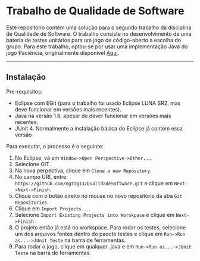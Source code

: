 Trabalho de Qualidade de Software
===================


Este repositório contém uma solução para o segundo trabalho da disciplina de Qualidade de Software. O trabalho consiste no desenvolvimento de uma bateria de testes unitários para um jogo de código-aberto a escolha do grupo. Para este trabalho,  optou-se por usar uma implementação Java do jogo Paciência, originalmente disponível [Aqui](https://sourceforge.net/projects/javasol/).

----------


Instalação
-------------

Pre-requisitos:



 - Eclipse com EGit (para o trabalho foi usado Eclipse LUNA SR2, mas deve funcionar em versões mais recentes). 
 - Java na versão 1.6, apesar de dever funcionar em versões mais recentes. 
 - JUnit 4. Normalmente a instalação básica do Eclipse já contém essa versão
 

Para executar, o processo é o seguinte:

 1. No Eclipse, vá em `Window->Open Perspective->Other...`.
 2. Selecione GIT.
 3. Na nova perpectiva, clique em `Clone a new Repository`.
 4. No campo URI, entre:   `https://github.com/mgt1g13/QualidadeSoftware.git` e clique em `Next->Next->Finish`.
 5. Clique com o botão direito no mouse no novo repositório da aba `Git Repositories`.
 6. Clique em `Import Projects...`.
 7. Selecione `Import Existing Projects into Worskpace` e clique em `Next->Finish` .
 8.  O projeto então já está no workspace. Para rodar os testes, selecione um dos arquivos fontes dentro do pacote testes e clique em `Run->Run as...->JUnit Teste` na barra de ferramentas.
 9. Para rodar o jogo, clique em qualquer .java e em `Run->Run as...->JUnit Teste` na barra de ferramentas.


